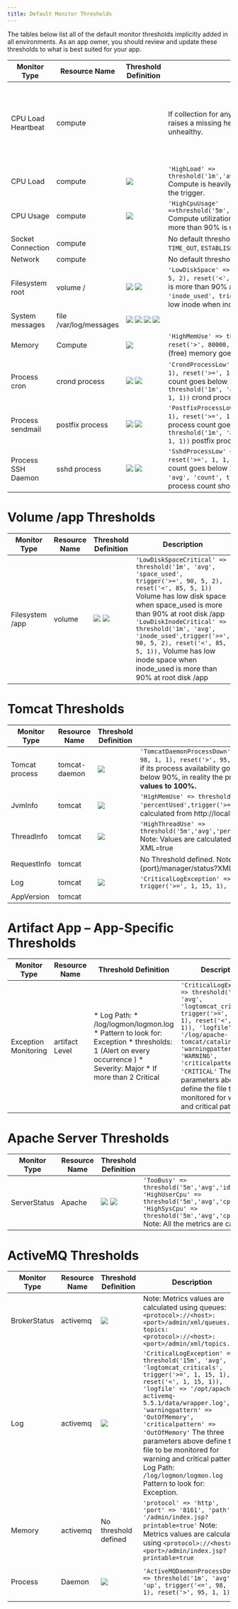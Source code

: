 ```yaml
---
title: Default Monitor Thresholds
---
```


The tables below list all of the default monitor thresholds implicitly added in all environments. As an app owner, you should review and update these thresholds to what is best suited for your app.


| Monitor Type      | Resource Name           | Threshold Definition                                                                                                                                                                                                                                                          | Description                                                                                                                                                                                                                                                                                                                                                                           | Action
|------------------|------------------------|-------------------------------------------------------------------------------------------------------------------------------------------------------------------------------------------------------------------------------------------------------------------------------|---------------------------------------------------------------------------------------------------------------------------------------------------------------------------------------------------------------------------------------------------------------------------------------------------------------------------------------------------------------------------------------|--------------------------------------------------------------------------------------------------
|CPU Load Heartbeat|compute                 |                                                                                                                                                                                                                                                                               | If collection for any of the load metrics (load1, load5 or load15) is missed, raises a missing heartbeat pulse event which makes the compute instance unhealthy.                                                                                                                                                                                                           | Unhealthy notification is raised. Repair action is executed on the affected instance.
|CPU Load          |compute                 |![](../../assets/local/images/threshold-cpu-load.png)                                                                                                                                                                                                                             | `'HighLoad' => threshold('1m','avg','load5',trigger('>=',30,3,1),reset('<',15,1,1))`  Compute is heavily loaded if the load5 average value goes above 30. Then set the trigger.                                                                                                                                                                                                         | Notify only. No action.
|CPU Usage         |compute                 |![](../../assets/local/images/threshold-cpu-usage.png)                                                                                                                                                                                                                            | `'HighCpuUsage' =>threshold('5m','avg','CpuIdle',trigger('<=',10,15,2),reset('>',15,15,1))` Compute utilization is very high if cpuidle goes below 10% which means that more than 90% is utilized.                                                                                                                                                                                                | Notify only. No action.
|Socket Connection |compute                 |                                                                                                                                                                                                                                                                               | No default threshold is defined. Monitor can be set up with different State: `TIME_OUT`, `ESTABLISHED`, `CLOSE_WAIT`, etc.                                                                                                                                                                                                                                                                     |
|Network           |compute                 |                                                                                                                                                                                                                                                                               | No default threshold is defined.                                                                                                                                                                                                                                                                                                                                                         |
|Filesystem root   |volume /                |![](../../assets/local/images/threshold-low-disk-inode.png) ![](../../assets/local/images/threshold-low-disk-space.png)                                                                                                                                                              | `'LowDiskSpace' => threshold('1m', 'avg', 'space_used', trigger('>=', 90, 5, 2), reset('<', 85, 5, 1))`  Compute has low disk space when space_used is more than 90% at root disk. `/'LowDiskInode' => threshold('1m', 'avg', 'inode_used', trigger('>=', 90, 5, 2), reset('<', 85, 5, 1))` Compute has low inode when inode_used is more than 90% at root disk /                      | Notify only. No action.
|System messages   |file /var/log/messages  |![](../../assets/local/images/threshold-critical-link-offline.png) ![](../../assets/local/images/threshold-critical-disk-not-responding.png) ![](../../assets/local/images/threshold-critical-scsi-log-exception.png) ![](../../assets/local/images/threshold-critical-corrupt-label.png)  |                                                                                                                                                                                                                                                                                                                                                                                       |
|Memory            |Compute                 |![](../../assets/local/images/threshold-high-mem-use.png)                                                                                                                                                                                                                         |`'HighMemUse' => threshold('1m', 'avg', 'free', trigger('<', 50000, 5, 4), reset('>', 80000, 5, 4))` Compute is using too much memory when available (free) memory goes lower than 50MB.                                                                                                                                                                                               | Notify only. No action.
|Process cron      |crond process           |![](../../assets/local/images/threshold-crond-process-high.png) ![](../../assets/local/images/threshold-crond-process-low.png)                                                                                                                                                       | `'CrondProcessLow' => threshold('1m', 'avg', 'count', trigger('<', 1, 1, 1), reset('>=', 1, 1, 1))` crond process should be running. If not, the process count goes below 1 and raises the alert. `'CrondProcessHigh' => threshold('1m', 'avg', 'count', trigger('>=', 200, 1, 1), reset('<', 200, 1, 1))` crond process count should not be above 200. If found, raises the alert.          | Notify only. No action.
| Process sendmail  |postfix process         |![](../../assets/local/images/threshold-postfix-process-high.png) ![](../../assets/local/images/threshold-postfix-process-low.png)                                                                                                                                                   | `'PostfixProcessLow' => threshold('1m', 'avg', 'count', trigger('<', 1, 1, 1), reset('>=', 1, 1, 1))` postfix process should be running. If not, the process count goes below 1 and raises the alert. `'PostfixProcessHigh' => threshold('1m', 'avg', 'count', trigger('>=', 200, 1, 1), reset('<', 200, 1, 1))` postfix process count should not be above 200. If found, raised the alert.  | Notify only. No action.
|Process SSH Daemon|sshd process            |![](../../assets/local/images/threshold-sshd-process-high.png) ![](../../assets/local/images/threshold-sshd-process-low.png)                                                                                                                                                         | `'SshdProcessLow' => threshold('1m', 'avg', 'count', trigger('<', 1, 1, 1), reset('>=', 1, 1, 1))` sshd process should be running. If not, the process count goes below 1 and raises the alert. `'SshdProcessHigh' => threshold('1m', 'avg', 'count', trigger('>=', 200, 1, 1), reset('<', 200, 1, 1))` sshd process count should not be above 200. If found raises the alert.             | Notify only. No action.

# Volume /app Thresholds

| Monitor Type     | Resource Name           | Threshold Definition                                                                                                                                                                                                                                                          | Description                                                                                                                                                                                                                                                                                                                                                                           | Action
|------------------|------------------------|-------------------------------------------------------------------------------------------------------------------------------------------------------------------------------------------------------------------------------------------------------------------------------|---------------------------------------------------------------------------------------------------------------------------------------------------------------------------------------------------------------------------------------------------------------------------------------------------------------------------------------------------------------------------------------|--------------------------------------------------------------------------------------------------
|Filesystem /app   |volume                  |![](../../assets/local/images/threshold-low-disk-inode-critical.png) ![](../../assets/local/images/threshold-low-disk-space-critical.png)                                                                                                                                            | `'LowDiskSpaceCritical' => threshold('1m', 'avg', 'space_used', trigger('>=', 90, 5, 2), reset('<', 85, 5, 1))` Volume has low disk space when space_used is more than 90% at root disk /app `'LowDiskInodeCritical' => threshold('1m', 'avg', 'inode_used',trigger('>=', 90, 5, 2), reset('<', 85, 5, 1)),` Volume has low inode space when inode_used is more than 90% at root disk /app| Notify only. No action.


# Tomcat Thresholds

| Monitor Type      | Resource Name           | Threshold Definition                                                                                                                                                                                                                                                          | Description                                                                                                                                                                                                                                                                                                                                                                           | Action
|-------------------|------------------------|-------------------------------------------------------------------------------------------------------------------------------------------------------------------------------------------------------------------------------------------------------------------------------|---------------------------------------------------------------------------------------------------------------------------------------------------------------------------------------------------------------------------------------------------------------------------------------------------------------------------------------------------------------------------------------|--------------------------------------------------------------------------------------------------
|Tomcat process     |tomcat-daemon           |![](../../assets/local/images/threshold-tomcat-daemon-process-down.png)                                                                                                                                                                                                           | `'TomcatDaemonProcessDown' => threshold('1m', 'avg', 'up', trigger('<=', 98, 1, 1), reset('>', 95, 1, 1))` tomcat daemon process is considered down if its process availability goes below 90%. Even though the threshold says below 90%, in reality the process no longer exists. **Do not change the average values to 100%.**                                                     | Notify only. No action.
|JvmInfo            |tomcat                  |![](../../assets/local/images/threshold-high-mem-use.png)                                                                                                                                                                                                                         | `'HighMemUse' => threshold('1m','avg', 'percentUsed',trigger('>=',90,5,1),reset('<',85,5,1))` Note: Values are calculated from http://localhost:#{port}/manager/status?XML=true                                                                                                                                                                                                         |
|ThreadInfo         |tomcat                  |![](../../assets/local/images/threshold-high-thread-use.png)                                                                                                                                                                                                                      | `'HighThreadUse' => threshold('5m','avg','percentBusy',trigger('>=',90,5,1),reset('<',85,5,1))` Note: Values are calculated from http://localhost:#{port}/manager/status?XML=true                                                                                                                                                                                                       |
|RequestInfo        |tomcat                  |                                                                                                                                                                                                                                                                               | No Threshold defined. Note: Values are calculated from http://localhost:#{port}/manager/status?XML=true                                                                                                                                                                                                                                                                                |
|Log                |tomcat                  |![](../../assets/local/images/threshold-critical-log-exception.png)                                                                                                                                                                                                               | `'CriticalLogException' => threshold('15m', 'avg', 'logtomcat_criticals', trigger('>=', 1, 15, 1), reset('<', 1, 15, 1))`                                                                                                                                                                                                                                                               |
|AppVersion         |tomcat                  |                                                                                                                                                                                                                                                                               |                                                                                                                                                                                                                                                                                                                                                                                       |


# Artifact App – App-Specific Thresholds

| Monitor Type      | Resource Name            | Threshold Definition                                                                                                                                                                                                                                                          | Description                                                                                                                                                                                                                                                                                                                                                                           | Action
|--------------------|------------------------|-------------------------------------------------------------------------------------------------------------------------------------------------------------------------------------------------------------------------------------------------------------------------------|---------------------------------------------------------------------------------------------------------------------------------------------------------------------------------------------------------------------------------------------------------------------------------------------------------------------------------------------------------------------------------------|--------------------------------------------------------------------------------------------------
|Exception Monitoring|artifact Level          | * Log Path: * /log/logmon/logmon.log * Pattern to look for: Exception * thresholds: 1 (Alert on every occurrence ) * Severity: Major * If more than 2 Critical                                                                                                              | `'CriticalLogException' => threshold('15m', 'avg', 'logtomcat_criticals', trigger('>=', 1, 15, 1), reset('<', 1, 15, 1)), 'logfile' => '/log/apache-tomcat/catalina.out', 'warningpattern' => 'WARNING', 'criticalpattern' => 'CRITICAL'` The three parameters above define the file to be monitored for warning and critical patterns.                                                     | Notify only. No action.

# Apache Server Thresholds

| Monitor Type      | Resource Name            | Threshold Definition                                                                                                                                                                                                                                                          | Description                                                                                                                                                                                                                                                                                                                                                                           | Action
|--------------------|------------------------|-------------------------------------------------------------------------------------------------------------------------------------------------------------------------------------------------------------------------------------------------------------------------------|---------------------------------------------------------------------------------------------------------------------------------------------------------------------------------------------------------------------------------------------------------------------------------------------------------------------------------------------------------------------------------------|--------------------------------------------------------------------------------------------------
|ServerStatus        |Apache                  |![](../../assets/local/images/threshold-high-sys-cpu.png) ![](../../assets/local/images/threshold-high-user-cpu.png)                                                                                                                                                                 | `'TooBusy' => threshold('5m','avg','idle_workers',trigger('<',5,5,5),reset('>',5,5,5)), 'HighUserCpu' => threshold('5m','avg','cpu_user',trigger('>',60,5,1),reset('<',60,5,1)), 'HighSysCpu' => threshold('5m','avg','cpu_sys',trigger('>',30,5,1),reset('<',30,5,1))` Note: All the metrics are calculated using http://localhost:#{port}/server-status                               | Notify only. No action.

# ActiveMQ  Thresholds

| Monitor Type      | Resource Name            | Threshold Definition                                                                                                                                                                                                                                                          | Description                                                                                                                                                                                                                                                                                                                                                                           | Action
|--------------------|------------------------|-------------------------------------------------------------------------------------------------------------------------------------------------------------------------------------------------------------------------------------------------------------------------------|---------------------------------------------------------------------------------------------------------------------------------------------------------------------------------------------------------------------------------------------------------------------------------------------------------------------------------------------------------------------------------------|--------------------------------------------------------------------------------------------------
|BrokerStatus        |activemq                |![](../../assets/local/images/threshold-high-backlog.png)                                                                                                                                                                                                                         | Note: Metrics values are calculated using queues: `<protocol>://<host>:<port>/admin/xml/queues.jsp topics: <protocol>://<host>:<port>/admin/xml/topics.jsp`                                                                                                                                                                                                                            |
|Log                 |activemq                |![](../../assets/local/images/threshold-critical-exceptions.png)                                                                                                                                                                                                                  | `'CriticalLogException' => threshold('15m', 'avg', 'logtomcat_criticals', trigger('>=', 1, 15, 1), reset('<', 1, 15, 1)), 'logfile' => '/opt/apache-activemq-5.5.1/data/wrapper.log', 'warningpattern' => 'OutOfMemory', 'criticalpattern' => 'OutOfMemory'` The three parameters above define the file to be monitored for warning and critical patterns. Log Path: `/log/logmon/logmon.log` Pattern to look for: Exception. | Notify only. No action.
|Memory              |activemq                |No threshold defined                                                                                                                                                                                                                                                           | `'protocol' => 'http', 'port' => '8161', 'path' => '/admin/index.jsp?printable=true'` Note: Metrics values are calculated using `<protocol>://<host>:<port>/admin/index.jsp?printable=true`                                                                                                                                                                                               | Notify only. No action.
|Process             |Daemon                  |![](../../assets/local/images/threshold-active-mq-daemon-process-down.png)                                                                                                                                                                                                        | `'ActiveMQDaemonProcessDown' => threshold('1m', 'avg', 'up', trigger('<=', 98, 1, 1), reset('>', 95, 1, 1))`                                                                                                                                                                                                                                                                            | Notify only. No action.
